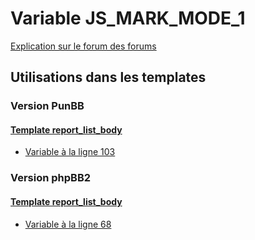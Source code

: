 # Variable JS_MARK_MODE_1
[Explication sur le forum des forums](http://forum.forumactif.com/t294113-listing-des-variables#JS_MARK_MODE_1)
## Utilisations dans les templates
### Version PunBB
#### [Template report_list_body](punbb/report_list_body.md)
* [Variable à la ligne 103](../punbb/report_list_body.tpl#L103)
### Version phpBB2
#### [Template report_list_body](subsilver/report_list_body.md)
* [Variable à la ligne 68](../subsilver/report_list_body.tpl#L68)